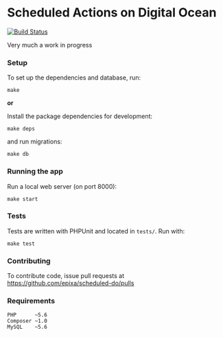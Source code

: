 # Scheduled Actions on Digital Ocean

[![Build Status](https://travis-ci.org/epixa/scheduled-do.svg?branch=master)](https://travis-ci.org/epixa/scheduled-do)

Very much a work in progress

### Setup

To set up the dependencies and database, run:

```
make
```

**or**

Install the package dependencies for development:

```
make deps
```

and run migrations:

```
make db
```

### Running the app

Run a local web server (on port 8000):

```
make start
```

### Tests

Tests are written with PHPUnit and located in `tests/`. Run with:

```
make test
```

### Contributing

To contribute code, issue pull requests at https://github.com/epixa/scheduled-do/pulls

### Requirements

```
PHP      ~5.6
Composer ~1.0
MySQL    ~5.6
```
